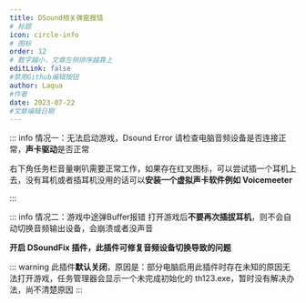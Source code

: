 ```yaml
---
title: DSound相关弹窗报错
# 标题
icon: circle-info
# 图标
order: 12
# 数字越小，文章左侧排序越靠上
editLink: false
#禁用Github编辑按钮
author: Laqua
#作者
date: 2023-07-22
#文章编辑日期
---
```




::: info 情况一：无法启动游戏，Dsound Error
请检查电脑音频设备是否连接正常，**声卡驱动**是否正常

右下角任务栏音量喇叭需要正常工作，如果存在红叉图标，可以尝试插一个耳机上去，没有耳机或者插耳机没用的话可以**安装一个虚拟声卡软件例如 Voicemeeter**

:::


::: info 情况二：游戏中途弹Buffer报错
打开游戏后**不要再次插拔耳机**，则不会自动切换音频输出设备，会崩溃或者没声音

**开启 DSoundFix 插件，此插件可修复音频设备切换导致的问题**

::: warning
此插件**默认关闭**，原因是：部分电脑启用此插件时存在未知的原因无法打开游戏，任务管理器会显示一个未完成初始化的 th123.exe，暂时没有解决办法，尚不清楚原因
:::



